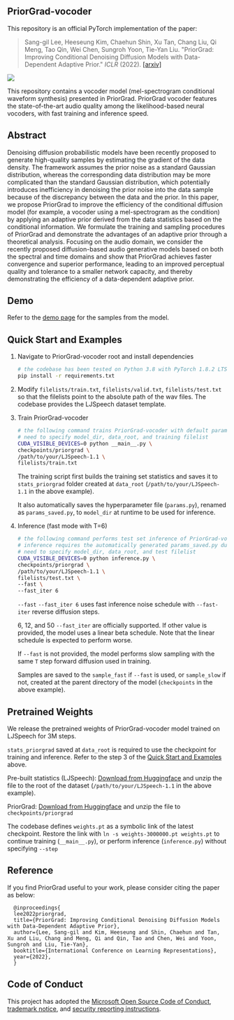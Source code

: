 ## PriorGrad-vocoder

This repository is an official PyTorch implementation of the paper:

> Sang-gil Lee, Heeseung Kim, Chaehun Shin, Xu Tan, Chang Liu, Qi Meng, Tao Qin, Wei Chen, Sungroh Yoon, Tie-Yan Liu. "PriorGrad: Improving Conditional Denoising Diffusion Models with Data-Dependent Adaptive Prior." _ICLR_ (2022).
>[[arxiv]](https://arxiv.org/abs/2106.06406)
>

![](./pics/priorgrad_voc.png)

This repository contains a vocoder model (mel-spectrogram conditional waveform synthesis) presented in PriorGrad. PriorGrad vocoder features the state-of-the-art audio quality among the likelihood-based neural vocoders, with fast training and inference speed. 

## Abstract
Denoising diffusion probabilistic models have been recently proposed to generate high-quality samples by estimating the gradient of the data density. The framework assumes the prior noise as a standard Gaussian distribution, whereas the corresponding data distribution may be more complicated than the standard Gaussian distribution, which potentially introduces inefficiency in denoising the prior noise into the data sample because of the discrepancy between the data and the prior. In this paper, we propose PriorGrad to improve the efficiency of the conditional diffusion model (for example, a vocoder using a mel-spectrogram as the condition) by applying an adaptive prior derived from the data statistics based on the conditional information. We formulate the training and sampling procedures of PriorGrad and demonstrate the advantages of an adaptive prior through a theoretical analysis. Focusing on the audio domain, we consider the recently proposed diffusion-based audio generative models based on both the spectral and time domains and show that PriorGrad achieves faster convergence and superior performance, leading to an improved perceptual quality and tolerance to a smaller network capacity, and thereby demonstrating the efficiency of a data-dependent adaptive prior.

## Demo

Refer to the [demo page](https://speechresearch.github.io/priorgrad/) for the samples from the model.

## Quick Start and Examples

1. Navigate to PriorGrad-vocoder root and install dependencies
   ```bash
   # the codebase has been tested on Python 3.8 with PyTorch 1.8.2 LTS and 1.10.2 conda binaries
   pip install -r requirements.txt
   ```

2. Modify `filelists/train.txt`, `filelists/valid.txt`, `filelists/test.txt` so that the filelists point to the absolute path of the wav files. The codebase provides the LJSpeech dataset template. 

3. Train PriorGrad-vocoder 

   ```bash
   # the following command trains PriorGrad-vocoder with default parameters defined in params.py
   # need to specify model_dir, data_root, and training filelist
   CUDA_VISIBLE_DEVICES=0 python __main__.py \
   checkpoints/priorgrad \
   /path/to/your/LJSpeech-1.1 \
   filelists/train.txt
   ```
   The training script first builds the training set statistics and saves it to `stats_priorgrad` folder created at `data_root` (`/path/to/your/LJSpeech-1.1` in the above example).

   It also automatically saves the hyperparameter file (`params.py`), renamed as `params_saved.py`, to `model_dir` at runtime to be used for inference.

4. Inference (fast mode with T=6)
   ```bash
   # the following command performs test set inference of PriorGrad-vocoder with default parameters defined in params.py
   # inference requires the automatically generated params_saved.py during training, which is located at model_dir. 
   # need to specify model_dir, data_root, and test filelist
   CUDA_VISIBLE_DEVICES=0 python inference.py \
   checkpoints/priorgrad \
   /path/to/your/LJSpeech-1.1 \
   filelists/test.txt \
   --fast \
   --fast_iter 6
   ```
   
   `--fast` `--fast_iter 6` uses fast inference noise schedule with `--fast-iter` reverse diffusion steps.
   
   6, 12, and 50 `--fast_iter` are officially supported. If other value is provided, the model uses a linear beta schedule. Note that the linear schedule is expected to perform worse.
   
   If `--fast` is not provided, the model performs slow sampling with the same `T` step forward diffusion used in training.

   Samples are saved to the `sample_fast` if `--fast` is used, or `sample_slow` if not, created at the parent directory of the model (`checkpoints` in the above example). 

## Pretrained Weights
We release the pretrained weights of PriorGrad-vocoder model trained on LJSpeech for 3M steps.

`stats_priorgrad` saved at `data_root` is required to use the checkpoint for training and inference. Refer to the step 3 of the [Quick Start and Examples](#quick-start-and-examples) above.

Pre-built statistics (LJSpeech): [Download from Huggingface](https://huggingface.co/neuralspeech/priorgrad/blob/main/stats_priorgrad.zip) and unzip the file to the root of the dataset (`/path/to/your/LJSpeech-1.1` in the above example). 

PriorGrad: [Download from Huggingface](https://huggingface.co/neuralspeech/priorgrad/blob/main/priorgrad_voc.zip) and unzip the file to `checkpoints/priorgrad`

The codebase defines `weights.pt` as a symbolic link of the latest checkpoint.
Restore the link with `ln -s weights-3000000.pt weights.pt` to continue training (`__main__.py`), or perform inference (`inference.py`) without specifying `--step`


## Reference
If you find PriorGrad useful to your work, please consider citing the paper as below:

      @inproceedings{
      lee2022priorgrad,
      title={PriorGrad: Improving Conditional Denoising Diffusion Models with Data-Dependent Adaptive Prior},
      author={Lee, Sang-gil and Kim, Heeseung and Shin, Chaehun and Tan, Xu and Liu, Chang and Meng, Qi and Qin, Tao and Chen, Wei and Yoon, Sungroh and Liu, Tie-Yan},
      booktitle={International Conference on Learning Representations},
      year={2022},
      }

## Code of Conduct
This project has adopted the [Microsoft Open Source Code of Conduct](https://opensource.microsoft.com/codeofconduct),
[trademark notice](https://docs.opensource.microsoft.com/releasing/), and [security reporting instructions](https://docs.opensource.microsoft.com/releasing/maintain/security/).